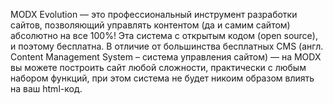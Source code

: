 MODX Evolution — это профессиональный инструмент разработки сайтов, позволяющий управлять контентом (да и самим сайтом) абсолютно на все 100%! Эта система с открытым кодом (open source), и поэтому бесплатна. В отличие от большинства бесплатных CMS (англ. Content Management System – система управления сайтом) — на MODX вы можете построить сайт любой сложности, практически с любым набором функций, при этом система не будет никоим образом влиять на ваш html-код.